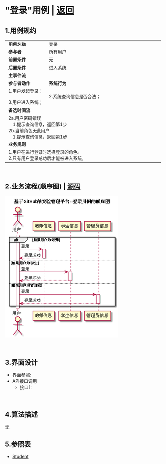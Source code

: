 # "登录"用例 | [返回](../README.md#6)

## 1.用例规约

<table>
    <tr>
        <td width="150"> <b>&nbsp;用例名称</b></td>
        <td colspan="2" width="700">&nbsp;登录</td>
    </tr>
    <tr>
        <td width="150"> <b>&nbsp;参与者</b></td>
        <td colspan="2" width="700">&nbsp;所有用户</td>
    </tr>
    <tr>
        <td width="150"> <b>&nbsp;前置条件</b></td>
        <td colspan="2" width="700">&nbsp;无</td>
    </tr>
    <tr>
        <td width="150"> <b>&nbsp;后置条件</b></td>
        <td colspan="2" width="700">&nbsp;进入系统</td>
    </tr>
    <tr>
        <td colspan="3" width="200"> <b>&nbsp;主事件流</b></td>
    </tr>
    <tr>
        <td colspan="2" width="180"> <b>&nbsp;参与者动作</b></td>
        <td width="410"> <b>&nbsp;系统行为</b></td>
    </tr>
    <tr>
        <td colspan="2" width="180">
            <span>&nbsp;1.用户发起登录；</span>
            <br>
            <span>&nbsp;</span>
            <br>
            <span>&nbsp;3.用户进入系统；</span> 
        </td>
        <td width="480">
            <span>&nbsp;</span>
            <br>
            <span>&nbsp;2.系统查询信息是否合法；</span>
            <br>
            <span>&nbsp;</span>
        </td>
    </tr>
    <tr>
        <td colspan="3" width="200"> <b>&nbsp;备选时间流</b></td>
    </tr>
    <tr>
        <td colspan="3" width="200">
            <span>&nbsp;2a.用户密码错误</span>
            <br>
            <span>&nbsp;&emsp;1.提示查询信息，返回第1步</span>
            <br>
            <span>&nbsp;2b.当前角色无此用户</span>
            <br>
            <span>&nbsp;&emsp;1.提示查询信息，返回第1步</span>
        </td>
    </tr>
    <tr>
        <td colspan="3" width="200"> <b>&nbsp;业务规则</b></td>
    </tr>
    <tr>
        <td colspan="3" width="200">
            <span>&nbsp;1.用户在进行登录时选择登录的角色。</span>
            <br>
            <span>&nbsp;2.只有用户登录成功后才能被进入系统。</span>
        </td>
    </tr>
</table>

<br>

## 2.业务流程(顺序图) | [源码](../puml/LoginInfo.puml)
![img](../picture/LoginInfoSe.png)

<br>

## 3.界面设计
* 界面参照:
* API接口调用
    * 接口1:
    
    
<br>

## 4.算法描述
无

## 5.参照表
* [Student](../Markdown/DataBase.md#students)